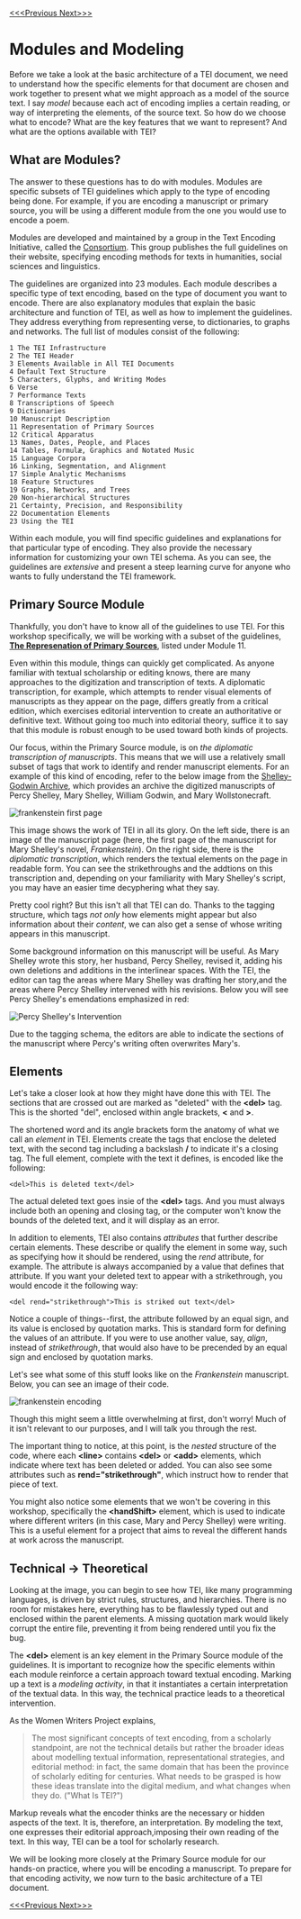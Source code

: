 [<<<Previous  ](what_is_xml.md)  [Next>>>](basic_architecture.md)

# Modules and Modeling

Before we take a look at the basic architecture of a TEI document, we need to understand how the specific elements for that document are chosen and work together to present what we might approach as a model of the source text. I say *model* because each act of encoding implies a certain reading, or way of interpreting the elements, of the source text. So how do we choose what to encode? What are the key features that we want to represent? And what are the options available with TEI?

## What are Modules?

The answer to these questions has to do with modules. Modules are specific subsets of TEI guidelines which apply to the type of encoding being done. For example, if you are encoding a manuscript or primary source, you will be using a different module from the one you would use to encode a poem. 

Modules are developed and maintained by a group in the Text Encoding Initiative, called the [Consortium](https://tei-c.org/). This group publishes the full guidelines on their website, specifying encoding methods for texts in humanities, social sciences and linguistics. 

The guidelines are organized into 23 modules. Each module describes a specific type of text encoding, based on the type of document you want to encode. There are also explanatory modules that explain the basic architecture and function of TEI, as well as how to implement the guidelines. They address everything from representing verse, to dictionaries, to graphs and networks. The full list of modules consist of the following: 

    1 The TEI Infrastructure
    2 The TEI Header
    3 Elements Available in All TEI Documents
    4 Default Text Structure
    5 Characters, Glyphs, and Writing Modes
    6 Verse
    7 Performance Texts
    8 Transcriptions of Speech
    9 Dictionaries
    10 Manuscript Description
    11 Representation of Primary Sources
    12 Critical Apparatus
    13 Names, Dates, People, and Places
    14 Tables, Formulæ, Graphics and Notated Music
    15 Language Corpora
    16 Linking, Segmentation, and Alignment
    17 Simple Analytic Mechanisms
    18 Feature Structures
    19 Graphs, Networks, and Trees
    20 Non-hierarchical Structures
    21 Certainty, Precision, and Responsibility
    22 Documentation Elements
    23 Using the TEI

Within each module, you will find specific guidelines and explanations for that particular type of encoding. They also provide the necessary information for customizing your own TEI schema. As you can see, the guidelines are *extensive* and present a steep learning curve for anyone who wants to fully understand the TEI framework. 

## Primary Source Module

Thankfully, you don't have to know all of the guidelines to use TEI. For this workshop specifically, we will be working with a subset of the guidelines, **[The Represenation of Primary Sources](https://www.tei-c.org/release/doc/tei-p5-doc/en/html/PH.html)**, listed under Module 11. 

Even within this module, things can quickly get complicated. As anyone familiar with textual scholarship or editing knows, there are many approaches to the digitization and transcription of texts. A diplomatic transcription, for example, which attempts to render visual elements of manuscripts as they appear on the page, differs greatly from a critical edition, which exercises editorial intervention to create an authoritative or definitive text. Without going too much into editorial theory, suffice it to say that this module is robust enough to be used toward both kinds of projects. 

Our focus, within the Primary Source module, is on *the diplomatic transcription of manuscripts*. This means that we will use a relatively small subset of tags that work to identify and render manuscript elements. For an example of this kind of encoding, refer to the below image from the [Shelley-Godwin Archive](http://shelleygodwinarchive.org/), which provides an archive the digitized manuscripts of Percy Shelley, Mary Shelley, William Godwin, and Mary Wollstonecraft. 

![frankenstein first page](slide_images/frank_transcription.png)

This image shows the work of TEI in all its glory. On the left side, there is an image of the manuscript page (here, the first page of the manuscript for Mary Shelley's novel, *Frankenstein*). On the right side, there is the *diplomatic transcription*, which renders the textual elements on the page in readable form. You can see the strikethroughs and the addtions on this transcription and, depending on your familiarity with Mary Shelley's script, you may have an easier time decyphering what they say. 

Pretty cool right? But this isn't all that TEI can do. Thanks to the tagging structure, which tags *not only* how elements might appear but also information about their *content*, we can also get a sense of whose writing appears in this manuscript. 

Some background information on this manuscript will be useful. As Mary Shelley wrote this story, her husband, Percy Shelley, revised it, adding his own deletions and additions in the interlinear spaces. With the TEI, the editor can tag the areas where Mary Shelley was drafting her story,and the areas where Percy Shelley intervened with his revisions. Below you will see Percy Shelley's emendations emphasized in red: 

![Percy Shelley's Intervention](slide_images/frank_transcription_PBS.png)

Due to the tagging schema, the editors are able to indicate the sections of the manuscript where Percy's writing often overwrites Mary's. 

## Elements

Let's take a closer look at how they might have done this with TEI. The sections that are crossed out are marked as "deleted" with the **&lt;del>** tag. This is the shorted "del", enclosed within angle brackets, **&lt;** and **>**. 

The shortened word and its angle brackets form the anatomy of what we call an *element* in TEI. Elements create the tags that enclose the deleted text, with the second tag including a backslash **/** to indicate it's a closing tag. The full element, complete with the text it defines, is encoded like the following:

    <del>This is deleted text</del>

The actual deleted text goes insie of the **&lt;del>** tags. And you must always include both an opening and closing tag, or the computer won't know the bounds of the deleted text, and it will display as an error. 

In addition to elements, TEI also contains *attributes* that further describe certain elements. These describe or qualify the element in some way, such as specifying how it should be rendered, using the *rend* attribute, for example. The attribute is always accompanied by a value that defines that attribute. If you want your deleted text to appear with a strikethrough, you would encode it the following way:

    <del rend="strikethrough">This is striked out text</del>

Notice a couple of things--first, the attribute followed by an equal sign, and its value is enclosed by quotation marks. This is standard form for defining the values of an attribute. If you were to use another value, say, *align*, instead of *strikethrough*, that would also have to be precended by an equal sign and enclosed by quotation marks. 

Let's see what some of this stuff looks like on the *Frankenstein* manuscript. Below, you can see an image of their code. 

![frankenstein encoding](slide_images/Frank_TEI_CloseUp.png)

Though this might seem a little overwhelming at first, don't worry! Much of it isn't relevant to our purposes, and I will talk you through the rest. 

The important thing to notice, at this point, is the *nested* structure of the code, where each **&lt;line>** contains **&lt;del>** or **&lt;add>** elements, which indicate where text has been deleted or added. You can also see some attributes such as **rend="strikethrough"**, which instruct how to render that piece of text. 

You might also notice some elements that we won't be covering in this workshop, specifically the **&lt;handShift>** element, which is used to indicate where different writers (in this case, Mary and Percy Shelley) were writing. This is a useful element for a project that aims to reveal the different hands at work across the manuscript.

## Technical → Theoretical

Looking at the image, you can begin to see how TEI, like many programming languages, is driven by strict rules, structures, and hierarchies. There is no room for mistakes here, everything has to be flawlessly typed out and enclosed within the parent elements. A missing quotation mark would likely corrupt the entire file, preventing it from being rendered until you fix the bug.  

The **&lt;del>** element is an key element in the Primary Source module of the guidelines. It is important to recognize how the specific elements within each module reinforce a certain approach toward textual encoding. Marking up a text is a *modeling activity*, in that it instantiates a certain interpretation of the textual data. In this way, the technical practice leads to a theoretical intervention. 

As the Women Writers Project explains, 

> The most significant concepts of text encoding, from a scholarly standpoint, are not the technical details but rather the broader ideas about modelling textual information, representational strategies, and editorial method: in fact, the same domain that has been the province of scholarly editing for centuries. What needs to be grasped is how these ideas translate into the digital medium, and what changes when they do. ("What Is TEI?")

Markup reveals what the encoder thinks are the necessary or hidden aspects of the text. It is, therefore, an interpretation. By modeling the text, one expresses their editorial approach,imposing their own reading of the text. In this way, TEI can be a tool for scholarly research.

We will be looking more closely at the Primary Source module for our hands-on practice, where you will be encoding a manuscript. To prepare for that encoding activity, we now turn to the basic architecture of a TEI document. 

[<<<Previous  ](what_is_xml.md)  [Next>>>](basic_architecture.md)